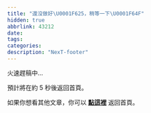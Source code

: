 ```yaml
---
title: "還沒做好\U0001F625，稍等一下\U0001F64F"
hidden: true
abbrlink: 43212
date:
tags:
categories:
description: "NexT-footer"
---
```


火速趕稿中...

預計將在約 <span id="timeout">5</span> 秒後返回首頁。

如果你想看其他文章，你可以 **[點這裡](/)** 返回首頁。

<script>
let countTime = 5;

function count() {
  document.getElementById('timeout').textContent = countTime;
  countTime -= 1;
  if(countTime === 0){
    location.href = '/'; // 記得改成自己網址 Url
  }
  setTimeout(() => {
    count();
  }, 1000);
}

count();
</script>
